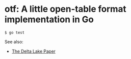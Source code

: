 # otf: A little open-table format implementation in Go

```
$ go test
```

See also:

* [The Delta Lake Paper](https://www.vldb.org/pvldb/vol13/p3411-armbrust.pdf)
